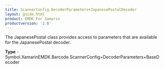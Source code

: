 ```yaml
---
title: ScannerConfig.DecoderParameters+JapanesePostalDecoder
layout: guide.html
product: EMDK For Xamarin 
productversion: '2.8' 
---
```

The JapanesePostal class provides access to parameters that are available for the JapanesePostal decoder.

**Type** - Symbol.XamarinEMDK.Barcode.ScannerConfig+DecoderParameters+BaseDecoder

